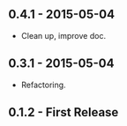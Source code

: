 ## 0.4.1 - 2015-05-04
* Clean up, improve doc.

## 0.3.1 - 2015-05-04
* Refactoring.

## 0.1.2 - First Release
